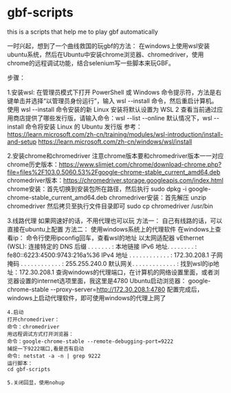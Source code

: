 # gbf-scripts
this is a scripts that help me to play gbf automatically

一时兴起，想到了一个曲线救国的玩gbf的方法：
在windows上使用wsl安装ubuntu系统，然后在Ubuntu中安装chrome浏览器、chromedriver，使用chrome的远程调试功能，结合selenium写一些脚本来玩GBF。


步骤：

1.安装wsl:
在管理员模式下打开 PowerShell 或 Windows 命令提示符，方法是右键单击并选择“以管理员身份运行”，输入 wsl --install 命令，然后重启计算机。
使用 wsl --install 命令安装的新 Linux 安装将默认设置为 WSL 2
查看当前通过应用商店提供了哪些发行版，请输入命令：wsl --list --online
默认情况下，wsl --install 命令将安装 Linux 的 Ubuntu 发行版
参考：
https://learn.microsoft.com/zh-cn/training/modules/wsl-introduction/install-and-setup
https://learn.microsoft.com/zh-cn/windows/wsl/install

2.安装chrome和chromedriver
注意chrome版本要和chromedriver版本一一对应
chrome历史版本：https://www.slimjet.com/chrome/download-chrome.php?file=files%2F103.0.5060.53%2Fgoogle-chrome-stable_current_amd64.deb
chromedriver版本：https://chromedriver.storage.googleapis.com/index.html
chrome安装：首先切换到安装包所在路径，然后执行 sudo dpkg -i google-chrome-stable_current_amd64.deb
chromedriver安装：首先解压 unzip chromedriver 然后拷贝至执行文件目录即可 sudo cp chromedriver /usr/bin

3.线路代理
如果网速好的话，不用代理也可以玩
方法一：
自己有线路的话，可以直接在ubuntu上配置
方法二：
使用windows系统上的代理软件
在windows上查看ip：
命令行使用ipconfig回车，查看wsl的地址
以太网适配器 vEthernet (WSL):
    连接特定的 DNS 后缀 . . . . . . . :
    本地链接 IPv6 地址. . . . . . . . : fe80::6223:4500:9743:216a%36
    IPv4 地址 . . . . . . . . . . . . : 172.30.208.1
    子网掩码  . . . . . . . . . . . . : 255.255.240.0
    默认网关. . . . . . . . . . . . . :
    找到wsl的ip地址：172.30.208.1
    查询windows的代理端口，在计算机的网络设置里面，或者浏览器设置的internet选项里面，我这里是4780
    Ubuntu启动浏览器：
    google-chrome-stable --proxy-server=http://172.30.208.1:4780
    配置完成后，windows上启动代理软件，即可使用windows的代理上网了

    4.启动
    打开chromedriver：
    命令：chromedriver
    用远程调试方式打开浏览器：
    命令：google-chrome-stable --remote-debugging-port=9222
    捕捉一下9222端口,看是否有启动
    命令: netstat -a -n | grep 9222
    运行脚本：
    cd gbf-scripts

    5.关闭回显，使用nohup





